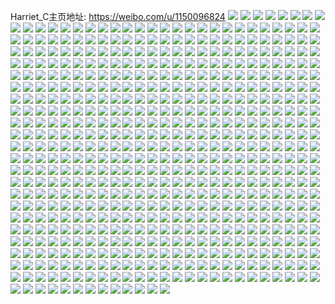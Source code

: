 Harriet_C主页地址: https://weibo.com/u/1150096824 
![](https://wx4.sinaimg.cn/mw2000/448d15b8ly1h7uhojdybaj20u01407dp.jpg) 
![](https://wx4.sinaimg.cn/mw2000/448d15b8ly1h7uhoizwlpj21400u0n7h.jpg) 
![](https://wx4.sinaimg.cn/mw2000/448d15b8ly1h7uhoithfyj21400u0aji.jpg) 
![](https://wx4.sinaimg.cn/mw2000/448d15b8ly1h7uhoj787vj20u0140dox.jpg) 
![](https://wx4.sinaimg.cn/mw2000/448d15b8ly1h7ez5zrbl8j20u014qng5.jpg) 
![](https://wx4.sinaimg.cn/mw2000/448d15b8ly1h7ez604uclj20u0140ne1.jpg) 
![](https://wx4.sinaimg.cn/mw2000/448d15b8ly1h7ez60vu8mj21400u0tnx.jpg) 
![](https://wx4.sinaimg.cn/mw2000/448d15b8ly1h7ez613oawj20u0140qdc.jpg) 
![](https://wx4.sinaimg.cn/mw2000/448d15b8ly1h7ez61fa32j21400u0wo8.jpg) 
![](https://wx4.sinaimg.cn/mw2000/448d15b8ly1h708jyr86rj21400u0wm3.jpg) 
![](https://wx4.sinaimg.cn/mw2000/448d15b8gy1h6tbiup0zuj20u013ktbi.jpg) 
![](https://wx4.sinaimg.cn/mw2000/448d15b8gy1h6tbivkp98j20u0140gz8.jpg) 
![](https://wx4.sinaimg.cn/mw2000/448d15b8gy1h6tbiv6r39j20u013ngq6.jpg) 
![](https://wx4.sinaimg.cn/mw2000/448d15b8gy1h6tbiren76j20u0140qej.jpg) 
![](https://wx4.sinaimg.cn/mw2000/448d15b8gy1h6tbiw0690j20wg0i1dgw.jpg) 
![](https://wx4.sinaimg.cn/mw2000/448d15b8gy1h6tbitswy3j21400u07d5.jpg) 
![](https://wx4.sinaimg.cn/mw2000/448d15b8ly1h2x6c68dimj20u01400vt.jpg) 
![](https://wx4.sinaimg.cn/mw2000/448d15b8ly1h2x6c5o4vdj21400u0n97.jpg) 
![](https://wx4.sinaimg.cn/mw2000/448d15b8ly1h2x6cb8dyoj20u00ue46d.jpg) 
![](https://wx4.sinaimg.cn/mw2000/448d15b8ly1h2x6c9hdoij21400u0gra.jpg) 
![](https://wx4.sinaimg.cn/mw2000/448d15b8ly1h2x6c6zeuqj21400u044o.jpg) 
![](https://wx4.sinaimg.cn/mw2000/448d15b8ly1h2x6ca0641j20u0140gxf.jpg) 
![](https://wx4.sinaimg.cn/mw2000/448d15b8ly1h2x6cbvw39j21400u04ap.jpg) 
![](https://wx4.sinaimg.cn/mw2000/448d15b8ly1h2x6c6kab1j20u0140gov.jpg) 
![](https://wx4.sinaimg.cn/mw2000/448d15b8ly1h2x6c7bpg5j20u01400ur.jpg) 
![](https://wx4.sinaimg.cn/mw2000/448d15b8ly1h2x6ccoahaj21400u0k28.jpg) 
![](https://wx4.sinaimg.cn/mw2000/448d15b8ly1h1ud640xafj21400u04ad.jpg) 
![](https://wx4.sinaimg.cn/mw2000/448d15b8ly1h1ud649hpxj21400u0gxs.jpg) 
![](https://wx4.sinaimg.cn/mw2000/448d15b8ly1h1ud64gdzzj21400u0tk9.jpg) 
![](https://wx4.sinaimg.cn/mw2000/448d15b8ly1h10cwm9icnj234022ob2a.jpg) 
![](https://wx4.sinaimg.cn/mw2000/448d15b8ly1h10cxtiuozj24802tc1l0.jpg) 
![](https://wx4.sinaimg.cn/mw2000/448d15b8ly1h10cwrsu8ij234022ou0x.jpg) 
![](https://wx4.sinaimg.cn/mw2000/448d15b8ly1h10cwy4o7gj226433yx6r.jpg) 
![](https://wx4.sinaimg.cn/mw2000/448d15b8ly1h10cwjqtjdj234022okjm.jpg) 
![](https://wx4.sinaimg.cn/mw2000/448d15b8ly1h10cxg5w68j22tc480hdx.jpg) 
![](https://wx4.sinaimg.cn/mw2000/448d15b8ly1h10cwozl5zj222o3407wi.jpg) 
![](https://wx4.sinaimg.cn/mw2000/448d15b8ly1h10cx0wr3tj24802tcb2a.jpg) 
![](https://wx4.sinaimg.cn/mw2000/448d15b8ly1h10cx6ncj2j22tc4807wk.jpg) 
![](https://wx4.sinaimg.cn/mw2000/448d15b8ly1h10cxobc9kj24802tcqv7.jpg) 
![](https://wx4.sinaimg.cn/mw2000/448d15b8ly1h10cy7cyp7j23402c0x6t.jpg) 
![](https://wx4.sinaimg.cn/mw2000/448d15b8ly1h10cyi4sdxj23402c0qv6.jpg) 
![](https://wx4.sinaimg.cn/mw2000/448d15b8ly1h096kgyuluj22c02c07wh.jpg) 
![](https://wx4.sinaimg.cn/mw2000/448d15b8ly1gzdej1588sj23o02g0u0z.jpg) 
![](https://wx4.sinaimg.cn/mw2000/448d15b8ly1gzdej3x3e0j23o02g0e83.jpg) 
![](https://wx4.sinaimg.cn/mw2000/448d15b8ly1gzdej6xoy9j23o02g0u0z.jpg) 
![](https://wx4.sinaimg.cn/mw2000/448d15b8ly1gzdef3c54uj23o02g07wj.jpg) 
![](https://wx4.sinaimg.cn/mw2000/448d15b8ly1gzde46zwvqj21up18hdwa.jpg) 
![](https://wx4.sinaimg.cn/mw2000/448d15b8ly1gzdejcrh7gj23o02g0000.jpg) 
![](https://wx4.sinaimg.cn/mw2000/448d15b8ly1gzdeixl12gj23o02g07wj.jpg) 
![](https://wx4.sinaimg.cn/mw2000/448d15b8ly1gzdeblwcctj23o02g0hdv.jpg) 
![](https://wx4.sinaimg.cn/mw2000/448d15b8ly1gzdee0d1vtj23o02g0qv7.jpg) 
![](https://wx4.sinaimg.cn/mw2000/448d15b8ly1gzdedgq6alj23o02g04qr.jpg) 
![](https://wx4.sinaimg.cn/mw2000/448d15b8ly1gzdeecna2lj23o02g01l0.jpg) 
![](https://wx4.sinaimg.cn/mw2000/448d15b8ly1gzdejjwq61j23o02g04qs.jpg) 
![](https://wx4.sinaimg.cn/mw2000/448d15b8ly1gzdeczjigfj23o02g04qr.jpg) 
![](https://wx4.sinaimg.cn/mw2000/448d15b8ly1gzdejp00yqj23o02g04qs.jpg) 
![](https://wx4.sinaimg.cn/mw2000/448d15b8ly1gzdecil7mej23o02g01kz.jpg) 
![](https://wx4.sinaimg.cn/mw2000/448d15b8ly1gzdejsztl7j23o02g0x6q.jpg) 
![](https://wx4.sinaimg.cn/mw2000/448d15b8ly1gxieryw84xj22c0340npf.jpg) 
![](https://wx4.sinaimg.cn/mw2000/448d15b8ly1gxier2457tj23402c01ky.jpg) 
![](https://wx4.sinaimg.cn/mw2000/448d15b8ly1gxier56fvvj23402c07wi.jpg) 
![](https://wx4.sinaimg.cn/mw2000/448d15b8ly1gx9p3zebc3j22c03407wj.jpg) 
![](https://wx4.sinaimg.cn/mw2000/448d15b8ly1gx9p3xomogj22c0340x6q.jpg) 
![](https://wx4.sinaimg.cn/mw2000/001fPGIMly1gvgfkvussrj62c02c01ky02.jpg) 
![](https://wx4.sinaimg.cn/mw2000/448d15b8ly1gvgfku1y2uj23402c07wj.jpg) 
![](https://wx4.sinaimg.cn/mw2000/001fPGIMly1gvgfkxz9ckj63402c01l002.jpg) 
![](https://wx4.sinaimg.cn/mw2000/001fPGIMly1gvgfnilffnj60mi0u07ew02.jpg) 
![](https://wx4.sinaimg.cn/mw2000/001fPGIMly1gvgfkzzszhj63402c04qr02.jpg) 
![](https://wx4.sinaimg.cn/mw2000/001fPGIMly1gvgfo8912gj633y1slx6p02.jpg) 
![](https://wx4.sinaimg.cn/mw2000/001fPGIMly1gvgflfgfq1j63402c0npe02.jpg) 
![](https://wx4.sinaimg.cn/mw2000/448d15b8ly1gvgfo6zc1zj23402c07wi.jpg) 
![](https://wx4.sinaimg.cn/mw2000/448d15b8ly1gvgfl239nej23402c04qr.jpg) 
![](https://wx4.sinaimg.cn/mw2000/448d15b8ly1gvgfo53i41j23402c04qq.jpg) 
![](https://wx4.sinaimg.cn/mw2000/001fPGIMgy1gv34vu7vnxj63402c0e8202.jpg) 
![](https://wx4.sinaimg.cn/mw2000/001fPGIMgy1gv352junryj60cw0fsq5g02.jpg) 
![](https://wx4.sinaimg.cn/mw2000/001fPGIMgy1gv352hywi5j63402c01ky02.jpg) 
![](https://wx4.sinaimg.cn/mw2000/001fPGIMgy1gv353jvvcdj63402c0npd02.jpg) 
![](https://wx4.sinaimg.cn/mw2000/001fPGIMgy1gv35cg2w3oj62c03407wi02.jpg) 
![](https://wx4.sinaimg.cn/mw2000/001fPGIMgy1gv356qjc6wj63402c01kz02.jpg) 
![](https://wx4.sinaimg.cn/mw2000/001fPGIMgy1gv3576hkwtj63402c07wi02.jpg) 
![](https://wx4.sinaimg.cn/mw2000/001fPGIMgy1gv358kw3o9j62c0340npf02.jpg) 
![](https://wx4.sinaimg.cn/mw2000/001fPGIMgy1gv35cxeq30j62c0340x6q02.jpg) 
![](https://wx4.sinaimg.cn/mw2000/001fPGIMgy1gv35bt86jsj63402c01ky02.jpg) 
![](https://wx4.sinaimg.cn/mw2000/001fPGIMgy1gv1xh5ngx6j62c0340x6q02.jpg) 
![](https://wx4.sinaimg.cn/mw2000/001fPGIMgy1gv1xhn8uikj62c0340b2b02.jpg) 
![](https://wx4.sinaimg.cn/mw2000/001fPGIMgy1gv1xkvlc02j62c0340x6p02.jpg) 
![](https://wx4.sinaimg.cn/mw2000/001fPGIMgy1gv1xl0xz7hj62c0340b2a02.jpg) 
![](https://wx4.sinaimg.cn/mw2000/001fPGIMgy1gv1xhxom2mj62c02c0u0x02.jpg) 
![](https://wx4.sinaimg.cn/mw2000/001fPGIMgy1gv1xiup7q5j62c0340qv902.jpg) 
![](https://wx4.sinaimg.cn/mw2000/001fPGIMgy1gv1xj4q13zj63402c0e8202.jpg) 
![](https://wx4.sinaimg.cn/mw2000/001fPGIMgy1gv1xjlxzllj63402c0b2c02.jpg) 
![](https://wx4.sinaimg.cn/mw2000/001fPGIMgy1gv1xk3hmhmj63402c0u0z02.jpg) 
![](https://wx4.sinaimg.cn/mw2000/001fPGIMgy1gv1xkklh6uj62c0340npe02.jpg) 
![](https://wx4.sinaimg.cn/mw2000/448d15b8ly1gt8n81fgg4j23402c0x6q.jpg) 
![](https://wx4.sinaimg.cn/mw2000/448d15b8ly1gt8n86zq6cj23402c0u0y.jpg) 
![](https://wx4.sinaimg.cn/mw2000/448d15b8ly1gt8n8c45j5j23402c01kz.jpg) 
![](https://wx4.sinaimg.cn/mw2000/448d15b8ly1gt8n7xttguj23402c0npe.jpg) 
![](https://wx4.sinaimg.cn/mw2000/448d15b8ly1gt8nbk9xt6j23k02o0npe.jpg) 
![](https://wx4.sinaimg.cn/mw2000/448d15b8ly1gt8n8zcstij23402c0u0y.jpg) 
![](https://wx4.sinaimg.cn/mw2000/448d15b8ly1gt8n94c1o0j22tc240e82.jpg) 
![](https://wx4.sinaimg.cn/mw2000/448d15b8ly1gt8n97wxv0j23402c01kz.jpg) 
![](https://wx4.sinaimg.cn/mw2000/448d15b8ly1gt8ndcwzftj22tc240x6p.jpg) 
![](https://wx4.sinaimg.cn/mw2000/448d15b8ly1gs6dr4fwa6j225s1fuh7s.jpg) 
![](https://wx4.sinaimg.cn/mw2000/448d15b8ly1gs6dqv4jzmj24802tcqv8.jpg) 
![](https://wx4.sinaimg.cn/mw2000/448d15b8ly1gs6dr0zvvmj234022o1ky.jpg) 
![](https://wx4.sinaimg.cn/mw2000/448d15b8ly1gs6dr7om1fj21o0280qv5.jpg) 
![](https://wx4.sinaimg.cn/mw2000/448d15b8ly1gs6dqwnevxj20xq1nz7k8.jpg) 
![](https://wx4.sinaimg.cn/mw2000/448d15b8ly1gs6dr2sai0j225s1fuh5y.jpg) 
![](https://wx4.sinaimg.cn/mw2000/448d15b8ly1gs6dr9t56ej20rs2bc4qp.jpg) 
![](https://wx4.sinaimg.cn/mw2000/001fPGIMly1gs6drd6nt4j634022onpd02.jpg) 
![](https://wx4.sinaimg.cn/mw2000/001fPGIMly1gs6drn9m6bj64802tcnph02.jpg) 
![](https://wx4.sinaimg.cn/mw2000/448d15b8ly1grp5ncu70mj22o01s0kjn.jpg) 
![](https://wx4.sinaimg.cn/mw2000/448d15b8ly1grp5qubi32j22o01s0hdv.jpg) 
![](https://wx4.sinaimg.cn/mw2000/448d15b8ly1grp5oqvofej22o01s01kz.jpg) 
![](https://wx4.sinaimg.cn/mw2000/448d15b8ly1grp5mtr2w6j22o01s0kjn.jpg) 
![](https://wx4.sinaimg.cn/mw2000/448d15b8ly1grp5qaiwy8j22o01s0qv6.jpg) 
![](https://wx4.sinaimg.cn/mw2000/448d15b8ly1grp5nswq55j22o01s0x6q.jpg) 
![](https://wx4.sinaimg.cn/mw2000/448d15b8ly1gr7s64httxj22o01s0u0y.jpg) 
![](https://wx4.sinaimg.cn/mw2000/448d15b8ly1gr7s68p5eyj22o01s04qq.jpg) 
![](https://wx4.sinaimg.cn/mw2000/448d15b8ly1gr7s66sragj22o01s0hdu.jpg) 
![](https://wx4.sinaimg.cn/mw2000/448d15b8ly1gr7s6azhcej22o01s0x6q.jpg) 
![](https://wx4.sinaimg.cn/mw2000/448d15b8ly1gr7s60v3bqj22o01s0kjm.jpg) 
![](https://wx4.sinaimg.cn/mw2000/448d15b8ly1gr7s6df8b6j22o01s0x6q.jpg) 
![](https://wx4.sinaimg.cn/mw2000/448d15b8ly1gr7s6hdkevj22o01s01ky.jpg) 
![](https://wx4.sinaimg.cn/mw2000/001fPGIMly1gr7s6fzlegj62o01s0u0y02.jpg) 
![](https://wx4.sinaimg.cn/mw2000/448d15b8ly1gr7s6j0p9nj22o01s0hdu.jpg) 
![](https://wx4.sinaimg.cn/mw2000/448d15b8ly1gqyg1orzhfj23402c0qv6.jpg) 
![](https://wx4.sinaimg.cn/mw2000/448d15b8ly1gqyg2a0qyqj23402c0b2a.jpg) 
![](https://wx4.sinaimg.cn/mw2000/448d15b8ly1gqyg2mwxpfj23402c01ky.jpg) 
![](https://wx4.sinaimg.cn/mw2000/448d15b8gy1gq5jobszkxj23402c0e81.jpg) 
![](https://wx4.sinaimg.cn/mw2000/448d15b8gy1gq5joeprehj23402c04qp.jpg) 
![](https://wx4.sinaimg.cn/mw2000/448d15b8gy1gq5johtxobj22c03407wh.jpg) 
![](https://wx4.sinaimg.cn/mw2000/448d15b8gy1gq5jo9mh7dj23402c0npd.jpg) 
![](https://wx4.sinaimg.cn/mw2000/448d15b8gy1gq5jotp6a9j23402c0npd.jpg) 
![](https://wx4.sinaimg.cn/mw2000/448d15b8gy1gq5joou4nij23402c0npd.jpg) 
![](https://wx4.sinaimg.cn/mw2000/448d15b8gy1gq5jor15aej22c0340gvq.jpg) 
![](https://wx4.sinaimg.cn/mw2000/448d15b8gy1gq5joq2a2gj20wi0ifgru.jpg) 
![](https://wx4.sinaimg.cn/mw2000/448d15b8gy1gq5jrv37qsj23402c0kjl.jpg) 
![](https://wx4.sinaimg.cn/mw2000/448d15b8ly1gpmie7t5i9j23402c0u0x.jpg) 
![](https://wx4.sinaimg.cn/mw2000/448d15b8ly1gpmidzv2gzj23402c0npd.jpg) 
![](https://wx4.sinaimg.cn/mw2000/448d15b8ly1gpmie3n0f9j22c03407wi.jpg) 
![](https://wx4.sinaimg.cn/mw2000/448d15b8ly1gpmie5f9xtj22c034048j.jpg) 
![](https://wx4.sinaimg.cn/mw2000/448d15b8ly1gpmiebxldqj23402c0hdu.jpg) 
![](https://wx4.sinaimg.cn/mw2000/448d15b8ly1gpmieli6goj23402c0qv5.jpg) 
![](https://wx4.sinaimg.cn/mw2000/448d15b8ly1gpeda37tmkj22c0340e23.jpg) 
![](https://wx4.sinaimg.cn/mw2000/448d15b8ly1gpeda0g5f7j22c02c0h2e.jpg) 
![](https://wx4.sinaimg.cn/mw2000/448d15b8ly1gpeda4tudej23402c0nl1.jpg) 
![](https://wx4.sinaimg.cn/mw2000/448d15b8ly1gpedaauxdej22c0340x6s.jpg) 
![](https://wx4.sinaimg.cn/mw2000/448d15b8ly1gp9tgntx83j23402c01l0.jpg) 
![](https://wx4.sinaimg.cn/mw2000/448d15b8ly1gp9tgfy1fdj22c03404qq.jpg) 
![](https://wx4.sinaimg.cn/mw2000/448d15b8ly1gp9tgltgloj23402c0e84.jpg) 
![](https://wx4.sinaimg.cn/mw2000/448d15b8ly1gp9tgjiimej23402c0u11.jpg) 
![](https://wx4.sinaimg.cn/mw2000/448d15b8ly1gp9tgcizkbj23402c0e82.jpg) 
![](https://wx4.sinaimg.cn/mw2000/448d15b8ly1gp9tjil9iej23402c0x6r.jpg) 
![](https://wx4.sinaimg.cn/mw2000/448d15b8ly1gp9tje7sg9j23402c0hdw.jpg) 
![](https://wx4.sinaimg.cn/mw2000/448d15b8ly1gp9tjmgd60j23402c0npe.jpg) 
![](https://wx4.sinaimg.cn/mw2000/448d15b8ly1gp9tjqgsjjj22c03404qr.jpg) 
![](https://wx4.sinaimg.cn/mw2000/448d15b8ly1gp9tks9kwaj23402c01ky.jpg) 
![](https://wx4.sinaimg.cn/mw2000/448d15b8gy1gns32g6oe2j22c02qgnpe.jpg) 
![](https://wx4.sinaimg.cn/mw2000/448d15b8gy1gns2p60hr1j22c0340qv6.jpg) 
![](https://wx4.sinaimg.cn/mw2000/448d15b8gy1gns32i6embj22c0340k8j.jpg) 
![](https://wx4.sinaimg.cn/mw2000/448d15b8gy1gns32aptt3j22c0340u0y.jpg) 
![](https://wx4.sinaimg.cn/mw2000/448d15b8gy1gns327vhm9j23402c0npf.jpg) 
![](https://wx4.sinaimg.cn/mw2000/448d15b8gy1gns32cs81ej22c03404qu.jpg) 
![](https://wx4.sinaimg.cn/mw2000/448d15b8gy1gns32e3mycj22c03407m5.jpg) 
![](https://wx4.sinaimg.cn/mw2000/448d15b8gy1gns3298y7xj23402c0npf.jpg) 
![](https://wx4.sinaimg.cn/mw2000/448d15b8gy1gns326ai9vj22c0340kjm.jpg) 
![](https://wx4.sinaimg.cn/mw2000/448d15b8gy1gnin51rt1ij222o340e83.jpg) 
![](https://wx4.sinaimg.cn/mw2000/448d15b8gy1gnin50fszsj22c0340e84.jpg) 
![](https://wx4.sinaimg.cn/mw2000/448d15b8gy1gnin4z6h0lj23402c0b2c.jpg) 
![](https://wx4.sinaimg.cn/mw2000/448d15b8gy1gnin52nyqrj23402c01kz.jpg) 
![](https://wx4.sinaimg.cn/mw2000/448d15b8gy1gnin4vr3lwj23402c0npf.jpg) 
![](https://wx4.sinaimg.cn/mw2000/448d15b8gy1gnin53xoxnj23402c0b2b.jpg) 
![](https://wx4.sinaimg.cn/mw2000/448d15b8ly1gn1db2ol6xj20hs0npgny.jpg) 
![](https://wx4.sinaimg.cn/mw2000/448d15b8ly1gn1d9ns0l7j20hs0npmzk.jpg) 
![](https://wx4.sinaimg.cn/mw2000/448d15b8ly1gm7hwi27umj22c01fuk5q.jpg) 
![](https://wx4.sinaimg.cn/mw2000/448d15b8ly1gm7hwhcqeqj20v90mhtnw.jpg) 
![](https://wx4.sinaimg.cn/mw2000/448d15b8ly1gm0a2hmyfyj22c0340b29.jpg) 
![](https://wx4.sinaimg.cn/mw2000/448d15b8ly1gm0a264utsj23402c0e81.jpg) 
![](https://wx4.sinaimg.cn/mw2000/448d15b8ly1gm0a2rei7kj22c0340hdt.jpg) 
![](https://wx4.sinaimg.cn/mw2000/448d15b8ly1gm0a2w2mnuj23401eswu2.jpg) 
![](https://wx4.sinaimg.cn/mw2000/448d15b8ly1glu7mi2gebj23402c07tw.jpg) 
![](https://wx4.sinaimg.cn/mw2000/448d15b8ly1gkoqdfx3qlj20u00pydt0.jpg) 
![](https://wx4.sinaimg.cn/mw2000/448d15b8ly1gkftlg3qa3j23402c01l2.jpg) 
![](https://wx4.sinaimg.cn/mw2000/448d15b8ly1gkftlstc8kj23402c0x6p.jpg) 
![](https://wx4.sinaimg.cn/mw2000/448d15b8ly1gkftlqmg5gj23402c0qv9.jpg) 
![](https://wx4.sinaimg.cn/mw2000/448d15b8ly1gkftlz9ylhj23402c07wk.jpg) 
![](https://wx4.sinaimg.cn/mw2000/448d15b8ly1gkftlhthhoj23402c0hdt.jpg) 
![](https://wx4.sinaimg.cn/mw2000/448d15b8ly1gkftm0gi8lj23402c0np2.jpg) 
![](https://wx4.sinaimg.cn/mw2000/448d15b8ly1gjyebwyq0rj20v90hzwuf.jpg) 
![](https://wx4.sinaimg.cn/mw2000/448d15b8ly1gj2qjwk2g9j22c0340e81.jpg) 
![](https://wx4.sinaimg.cn/mw2000/448d15b8ly1gj2qjyyazsj22c0340hdt.jpg) 
![](https://wx4.sinaimg.cn/mw2000/448d15b8ly1gj2qjubg3xj22c0340b29.jpg) 
![](https://wx4.sinaimg.cn/mw2000/448d15b8ly1gipdbw8wbdj23402c0tqb.jpg) 
![](https://wx4.sinaimg.cn/mw2000/448d15b8ly1gipdbjao70j23402c0b29.jpg) 
![](https://wx4.sinaimg.cn/mw2000/448d15b8ly1gipdbqr1qdj23402c07wh.jpg) 
![](https://wx4.sinaimg.cn/mw2000/448d15b8ly1gipdbsu1rjj20ra1chjwr.jpg) 
![](https://wx4.sinaimg.cn/mw2000/448d15b8ly1gidii0jumdj22c03401ky.jpg) 
![](https://wx4.sinaimg.cn/mw2000/448d15b8ly1ghp0na1oqej23402c0u11.jpg) 
![](https://wx4.sinaimg.cn/mw2000/448d15b8gy1ghiemlo6jqj20u01401f8.jpg) 
![](https://wx4.sinaimg.cn/mw2000/448d15b8gy1ghienlb70cj20rs2spqtz.jpg) 
![](https://wx4.sinaimg.cn/mw2000/448d15b8gy1ghiemngwpij21400u0qti.jpg) 
![](https://wx4.sinaimg.cn/mw2000/448d15b8gy1ghiemrburuj20u0140kg1.jpg) 
![](https://wx4.sinaimg.cn/mw2000/448d15b8gy1ghieo1sxcbj23342bc7wj.jpg) 
![](https://wx4.sinaimg.cn/mw2000/448d15b8gy1ghienj9o9tj21400u0ay0.jpg) 
![](https://wx4.sinaimg.cn/mw2000/448d15b8gy1ghiemu4wllj20u0140nkl.jpg) 
![](https://wx4.sinaimg.cn/mw2000/448d15b8gy1ghienq0tg9j20rs446hdt.jpg) 
![](https://wx4.sinaimg.cn/mw2000/448d15b8gy1ghiemjcfx3j20u0140kfu.jpg) 
![](https://wx4.sinaimg.cn/mw2000/448d15b8gy1ghiemvpckmj21400u0nns.jpg) 
![](https://wx4.sinaimg.cn/mw2000/448d15b8gy1ghhkqnt29wj23282ao1kz.jpg) 
![](https://wx4.sinaimg.cn/mw2000/448d15b8gy1ghhkr5gl6rj22v425ckjm.jpg) 
![](https://wx4.sinaimg.cn/mw2000/448d15b8gy1ghhkrm1oo9j22ma1yo1ky.jpg) 
![](https://wx4.sinaimg.cn/mw2000/448d15b8gy1ghhks2w61fj21z41hchdu.jpg) 
![](https://wx4.sinaimg.cn/mw2000/448d15b8gy1ghfmextlwyj21400u0ha5.jpg) 
![](https://wx4.sinaimg.cn/mw2000/448d15b8gy1ghfmf8fqakj23342bcnpe.jpg) 
![](https://wx4.sinaimg.cn/mw2000/448d15b8gy1ghfmf624s5j23282aox6s.jpg) 
![](https://wx4.sinaimg.cn/mw2000/448d15b8gy1ghfmfdauovj21400u0h9n.jpg) 
![](https://wx4.sinaimg.cn/mw2000/448d15b8gy1ghfmf9s5x8j21yg1wt1kx.jpg) 
![](https://wx4.sinaimg.cn/mw2000/448d15b8gy1ghfmewumy4j21400u0qs9.jpg) 
![](https://wx4.sinaimg.cn/mw2000/448d15b8gy1ghfmez3o0dj21400u07to.jpg) 
![](https://wx4.sinaimg.cn/mw2000/448d15b8gy1ghfmfbl610j23402c0b29.jpg) 
![](https://wx4.sinaimg.cn/mw2000/448d15b8gy1ghfmf2abslj23282ao4qs.jpg) 
![](https://wx4.sinaimg.cn/mw2000/448d15b8gy1ghcoq1vyvpj23402c0npe.jpg) 
![](https://wx4.sinaimg.cn/mw2000/448d15b8gy1ghcopzj41pj23402c0hcg.jpg) 
![](https://wx4.sinaimg.cn/mw2000/448d15b8gy1ghcoq3wa99j23402c0u0y.jpg) 
![](https://wx4.sinaimg.cn/mw2000/448d15b8gy1ghcoq63ft6j23402c0e81.jpg) 
![](https://wx4.sinaimg.cn/mw2000/448d15b8gy1gh9fbxlwgej23402c0b2a.jpg) 
![](https://wx4.sinaimg.cn/mw2000/448d15b8gy1gh9ffaseh3j22c02c01ky.jpg) 
![](https://wx4.sinaimg.cn/mw2000/448d15b8gy1gh9femydszj23402c01kz.jpg) 
![](https://wx4.sinaimg.cn/mw2000/448d15b8gy1gh9fd5jkpdj22c03401kz.jpg) 
![](https://wx4.sinaimg.cn/mw2000/448d15b8gy1gh9fdvh1yyj22c0340b2c.jpg) 
![](https://wx4.sinaimg.cn/mw2000/448d15b8gy1gh9fcohvlpj22c0340x6s.jpg) 
![](https://wx4.sinaimg.cn/mw2000/448d15b8gy1gh9fdza6z7j20v91voar1.jpg) 
![](https://wx4.sinaimg.cn/mw2000/448d15b8gy1gh9fe53dthj23402c01ib.jpg) 
![](https://wx4.sinaimg.cn/mw2000/448d15b8gy1gh9fewfk9sj22c0340kjl.jpg) 
![](https://wx4.sinaimg.cn/mw2000/448d15b8gy1gh7lwx02tuj23402c0ty8.jpg) 
![](https://wx4.sinaimg.cn/mw2000/448d15b8gy1gh7lx16bkwj23402c04f7.jpg) 
![](https://wx4.sinaimg.cn/mw2000/448d15b8ly1gh2c08zc4jj23402c01hc.jpg) 
![](https://wx4.sinaimg.cn/mw2000/448d15b8ly1ggwnv35ynhj24mo2lsx6w.jpg) 
![](https://wx4.sinaimg.cn/mw2000/448d15b8ly1ggwnuv7kdrj21ha0u0b2a.jpg) 
![](https://wx4.sinaimg.cn/mw2000/448d15b8ly1ggwnuxezflj21ha0u0hdu.jpg) 
![](https://wx4.sinaimg.cn/mw2000/448d15b8ly1ggwnusohj5j24mo2ls1l1.jpg) 
![](https://wx4.sinaimg.cn/mw2000/448d15b8ly1ggw330uky0j22tc1ao1kx.jpg) 
![](https://wx4.sinaimg.cn/mw2000/448d15b8ly1gghnsinrd0j20u01hcjub.jpg) 
![](https://wx4.sinaimg.cn/mw2000/448d15b8ly3gfgmd1gqqsj216o1kwkjl.jpg) 
![](https://wx4.sinaimg.cn/mw2000/448d15b8ly3gfgmcwr5k9j216o1kwe81.jpg) 
![](https://wx4.sinaimg.cn/mw2000/448d15b8ly3gfgmd1ooymj216o1kwhdt.jpg) 
![](https://wx4.sinaimg.cn/mw2000/448d15b8ly3gfgmd3flvpj216o1kwqv5.jpg) 
![](https://wx4.sinaimg.cn/mw2000/448d15b8ly1get50n5m32j20v90gzh12.jpg) 
![](https://wx4.sinaimg.cn/mw2000/448d15b8ly1get50mky98j20u0140kjl.jpg) 
![](https://wx4.sinaimg.cn/mw2000/448d15b8ly1gdj7ww52vnj23402c0tzt.jpg) 
![](https://wx4.sinaimg.cn/mw2000/448d15b8ly1gdj7wy8w0dj23402c0twv.jpg) 
![](https://wx4.sinaimg.cn/mw2000/448d15b8ly1gdj7wzupgkj23402c0njx.jpg) 
![](https://wx4.sinaimg.cn/mw2000/448d15b8ly1gdj7x2w4m0j22yo1o0kjl.jpg) 
![](https://wx4.sinaimg.cn/mw2000/448d15b8ly1gclb7dmen2j23402c0b29.jpg) 
![](https://wx4.sinaimg.cn/mw2000/448d15b8ly1gcellzj2z2j20u00u0tiq.jpg) 
![](https://wx4.sinaimg.cn/mw2000/448d15b8ly1gc52xg0swyj23402c07hl.jpg) 
![](https://wx4.sinaimg.cn/mw2000/448d15b8ly1gbo2lj2346j20u01hcaly.jpg) 
![](https://wx4.sinaimg.cn/mw2000/448d15b8gy1gbb5yl5t46j23402c0e82.jpg) 
![](https://wx4.sinaimg.cn/mw2000/448d15b8gy1gbb5ywb74dj20mi0u0wwh.jpg) 
![](https://wx4.sinaimg.cn/mw2000/448d15b8gy1gb2c6rkgz5j22c02c07wh.jpg) 
![](https://wx4.sinaimg.cn/mw2000/448d15b8gy1gb2c6milhjj22c02c0e81.jpg) 
![](https://wx4.sinaimg.cn/mw2000/448d15b8gy1gb2c6pgkq9j22c02c0u0x.jpg) 
![](https://wx4.sinaimg.cn/mw2000/448d15b8gy1gb2c6udxdaj23402c04qr.jpg) 
![](https://wx4.sinaimg.cn/mw2000/448d15b8gy1gb2c6xjf0ij22c02c04ay.jpg) 
![](https://wx4.sinaimg.cn/mw2000/448d15b8gy1gb2c6yx2iij23402c0hdr.jpg) 
![](https://wx4.sinaimg.cn/mw2000/448d15b8gy1gb2c719pytj23402c0x6p.jpg) 
![](https://wx4.sinaimg.cn/mw2000/448d15b8gy1gb2c6w3csjj22c02c01e7.jpg) 
![](https://wx4.sinaimg.cn/mw2000/448d15b8gy1gb2c74gxj2j23402c01kx.jpg) 
![](https://wx4.sinaimg.cn/mw2000/448d15b8gy1gb2c9ag3khj22c03404qq.jpg) 
![](https://wx4.sinaimg.cn/mw2000/448d15b8ly1gamscx20l9j23402c0x6q.jpg) 
![](https://wx4.sinaimg.cn/mw2000/448d15b8ly1gamscqkv8fj23402c0x6p.jpg) 
![](https://wx4.sinaimg.cn/mw2000/448d15b8ly1gamsct02e5j23402c0npe.jpg) 
![](https://wx4.sinaimg.cn/mw2000/448d15b8ly1gamscvtbizj22c0340u0x.jpg) 
![](https://wx4.sinaimg.cn/mw2000/448d15b8ly1ga84t860t7j22c02c01kz.jpg) 
![](https://wx4.sinaimg.cn/mw2000/448d15b8ly1ga84t9q87tj23402c07wh.jpg) 
![](https://wx4.sinaimg.cn/mw2000/448d15b8ly1ga59s95p0tj23gg56oqvl.jpg) 
![](https://wx4.sinaimg.cn/mw2000/448d15b8ly1ga59szs94ej23gg56o1lg.jpg) 
![](https://wx4.sinaimg.cn/mw2000/448d15b8ly1ga59sj9smnj23gg56okk3.jpg) 
![](https://wx4.sinaimg.cn/mw2000/448d15b8ly1ga59uc6oetj23gg56ox76.jpg) 
![](https://wx4.sinaimg.cn/mw2000/448d15b8ly1ga59ulki4wj23gg56onpv.jpg) 
![](https://wx4.sinaimg.cn/mw2000/448d15b8ly1ga59t9abzcj23gg56ohea.jpg) 
![](https://wx4.sinaimg.cn/mw2000/448d15b8ly1ga59tjrfq9j23gg56ob2t.jpg) 
![](https://wx4.sinaimg.cn/mw2000/448d15b8ly1ga59srbdrvj23gg56ob2r.jpg) 
![](https://wx4.sinaimg.cn/mw2000/448d15b8ly1ga59uxt0l8j23gg56onpu.jpg) 
![](https://wx4.sinaimg.cn/mw2000/448d15b8ly1g9xmp9yqcwj23402c0e81.jpg) 
![](https://wx4.sinaimg.cn/mw2000/448d15b8ly1g9xmpfklp5j22c0340hdu.jpg) 
![](https://wx4.sinaimg.cn/mw2000/448d15b8ly1g9udti9ghaj22c0340e81.jpg) 
![](https://wx4.sinaimg.cn/mw2000/448d15b8ly1g9udtf4rc4j22c02c04qf.jpg) 
![](https://wx4.sinaimg.cn/mw2000/448d15b8ly1g9udtjm25vj22c02c04cq.jpg) 
![](https://wx4.sinaimg.cn/mw2000/448d15b8ly1g9udtgxxwdj22c02c0nov.jpg) 
![](https://wx4.sinaimg.cn/mw2000/448d15b8ly1g9udtpsf09j22c0340kjo.jpg) 
![](https://wx4.sinaimg.cn/mw2000/448d15b8ly1g9udtljlcfj22c02c0kjl.jpg) 
![](https://wx4.sinaimg.cn/mw2000/448d15b8ly1g9pr3o5plaj22c0340b29.jpg) 
![](https://wx4.sinaimg.cn/mw2000/448d15b8ly1g9pr3e58zvj22c03404qq.jpg) 
![](https://wx4.sinaimg.cn/mw2000/448d15b8ly1g9pr39oj49j22c0340qv6.jpg) 
![](https://wx4.sinaimg.cn/mw2000/448d15b8ly1g9pr3cujv5j214b14bdpg.jpg) 
![](https://wx4.sinaimg.cn/mw2000/448d15b8ly1g9pr3j2xqyj22c0340npd.jpg) 
![](https://wx4.sinaimg.cn/mw2000/448d15b8ly1g9pr3lfmpbj22c0340x6q.jpg) 
![](https://wx4.sinaimg.cn/mw2000/448d15b8ly1g9pr3r829cj20rs26q7wi.jpg) 
![](https://wx4.sinaimg.cn/mw2000/448d15b8ly1g9pr3c6q99j22c0340npg.jpg) 
![](https://wx4.sinaimg.cn/mw2000/448d15b8ly1g9pr3ggbwfj22c02c0u10.jpg) 
![](https://wx4.sinaimg.cn/mw2000/448d15b8ly1g9dswq9qmnj22c02c0kfm.jpg) 
![](https://wx4.sinaimg.cn/mw2000/448d15b8ly3g91euataxxj20u00u07ha.jpg) 
![](https://wx4.sinaimg.cn/mw2000/448d15b8ly1g8l8p6bkdrj22c02c01l0.jpg) 
![](https://wx4.sinaimg.cn/mw2000/448d15b8ly1g8l8p9kefnj227u1o04qq.jpg) 
![](https://wx4.sinaimg.cn/mw2000/448d15b8ly1g8l8pcss0bj22c02c0u10.jpg) 
![](https://wx4.sinaimg.cn/mw2000/448d15b8ly1g8l8p3bjnij22c03404qq.jpg) 
![](https://wx4.sinaimg.cn/mw2000/448d15b8ly1g8l8pent4kj22c03407wj.jpg) 
![](https://wx4.sinaimg.cn/mw2000/448d15b8ly1g8l8pg3p3nj22c02c0ncu.jpg) 
![](https://wx4.sinaimg.cn/mw2000/448d15b8ly1g8htdeh4ohj21400u0k11.jpg) 
![](https://wx4.sinaimg.cn/mw2000/448d15b8ly1g8htdcr3uwj20u00u0juv.jpg) 
![](https://wx4.sinaimg.cn/mw2000/448d15b8ly1g8htdex7usj20qa0ahmya.jpg) 
![](https://wx4.sinaimg.cn/mw2000/448d15b8ly1g8htdfbypcj20rt0rt413.jpg) 
![](https://wx4.sinaimg.cn/mw2000/448d15b8gy1g7s7tcpvs8j22c02c0npe.jpg) 
![](https://wx4.sinaimg.cn/mw2000/448d15b8gy1g7s7te9kacj22c02c04qp.jpg) 
![](https://wx4.sinaimg.cn/mw2000/448d15b8gy1g7s7tftahij22c02c0nnv.jpg) 
![](https://wx4.sinaimg.cn/mw2000/448d15b8gy1g7ndbypqx2j23402c0hdt.jpg) 
![](https://wx4.sinaimg.cn/mw2000/448d15b8gy1g7ndbdo8faj22c02c0kjl.jpg) 
![](https://wx4.sinaimg.cn/mw2000/448d15b8gy1g7ndbehlz7j23402c0u0x.jpg) 
![](https://wx4.sinaimg.cn/mw2000/448d15b8ly3g7fiovvc96j20u00u0e49.jpg) 
![](https://wx4.sinaimg.cn/mw2000/448d15b8ly3g7fioxnf8lj20u00u0wp1.jpg) 
![](https://wx4.sinaimg.cn/mw2000/448d15b8ly3g7fiovy3k7j20i20i2q7i.jpg) 
![](https://wx4.sinaimg.cn/mw2000/448d15b8ly3g7fiow6d1aj20h40h4n3p.jpg) 
![](https://wx4.sinaimg.cn/mw2000/448d15b8ly1g6zn8m06kwj23402c04qp.jpg) 
![](https://wx4.sinaimg.cn/mw2000/448d15b8ly1g6zn97quraj22c0340qv5.jpg) 
![](https://wx4.sinaimg.cn/mw2000/448d15b8ly1g6zn99tzsaj22c0340b29.jpg) 
![](https://wx4.sinaimg.cn/mw2000/448d15b8ly1g6y70ilko7j23402c0u0x.jpg) 
![](https://wx4.sinaimg.cn/mw2000/448d15b8ly1g6ryxjnzt3j218w0u0h0r.jpg) 
![](https://wx4.sinaimg.cn/mw2000/448d15b8ly1g6ryxf6u5rj22c02c0kjv.jpg) 
![](https://wx4.sinaimg.cn/mw2000/448d15b8ly1g6ryy5auszj218w0u0b29.jpg) 
![](https://wx4.sinaimg.cn/mw2000/448d15b8ly1g6ryxkoy0aj20u00u0k7g.jpg) 
![](https://wx4.sinaimg.cn/mw2000/448d15b8ly1g6ryx8k8baj218w0u07r2.jpg) 
![](https://wx4.sinaimg.cn/mw2000/448d15b8ly1g6ryxon9w1j22c0340u10.jpg) 
![](https://wx4.sinaimg.cn/mw2000/448d15b8ly1g6ryxh2m6yj22c02c07rn.jpg) 
![](https://wx4.sinaimg.cn/mw2000/448d15b8ly1g6ryxqe7a3j22c02c0npd.jpg) 
![](https://wx4.sinaimg.cn/mw2000/448d15b8ly1g6ryx9afxhj21hc0u01dp.jpg) 
![](https://wx4.sinaimg.cn/mw2000/448d15b8ly1g5jjjpvg14j20v919x43v.jpg) 
![](https://wx4.sinaimg.cn/mw2000/448d15b8ly1g5h51t9fr1j218w0u0tkt.jpg) 
![](https://wx4.sinaimg.cn/mw2000/448d15b8ly1g5fghm5xnkj22c02c0x6p.jpg) 
![](https://wx4.sinaimg.cn/mw2000/448d15b8ly1g5fgh04omuj22c0340hdu.jpg) 
![](https://wx4.sinaimg.cn/mw2000/448d15b8ly1g5fgi75tjsj22c02c0hdt.jpg) 
![](https://wx4.sinaimg.cn/mw2000/448d15b8ly1g5fgi0ketnj22c02c0wv2.jpg) 
![](https://wx4.sinaimg.cn/mw2000/448d15b8ly1g5fgi9uoz0j22c02c0h13.jpg) 
![](https://wx4.sinaimg.cn/mw2000/448d15b8ly1g5fghwmom0j22c02c0k7y.jpg) 
![](https://wx4.sinaimg.cn/mw2000/448d15b8ly1g5fghrs716j22c02c0npd.jpg) 
![](https://wx4.sinaimg.cn/mw2000/448d15b8ly1g5fgidc00xj22c0340x2h.jpg) 
![](https://wx4.sinaimg.cn/mw2000/448d15b8ly1g5fggjbc4gj22c02c0npd.jpg) 
![](https://wx4.sinaimg.cn/mw2000/448d15b8ly1g56o777m82j21hf1hfqpf.jpg) 
![](https://wx4.sinaimg.cn/mw2000/448d15b8ly1g56o7rxa6aj21hf1z4b13.jpg) 
![](https://wx4.sinaimg.cn/mw2000/448d15b8ly1g4n0kdprnqj22c02c0x6q.jpg) 
![](https://wx4.sinaimg.cn/mw2000/448d15b8ly1g4i55xubksj21kw16oe81.jpg) 
![](https://wx4.sinaimg.cn/mw2000/448d15b8ly1g4i55mzmb8j22c03404qp.jpg) 
![](https://wx4.sinaimg.cn/mw2000/448d15b8ly1g4i55lu43uj21kw16ohdt.jpg) 
![](https://wx4.sinaimg.cn/mw2000/448d15b8ly1g4i55uv868j22bc3h04qq.jpg) 
![](https://wx4.sinaimg.cn/mw2000/448d15b8ly1g4i55rljxej21hc140b29.jpg) 
![](https://wx4.sinaimg.cn/mw2000/448d15b8ly1g4i55te7hqj22bc3h0qv6.jpg) 
![](https://wx4.sinaimg.cn/mw2000/448d15b8ly1g4i55s17rfj213z1hdh2j.jpg) 
![](https://wx4.sinaimg.cn/mw2000/448d15b8ly1g4i56ucg6wj22bs340hdx.jpg) 
![](https://wx4.sinaimg.cn/mw2000/448d15b8ly1g4i55wj6v6j21kw16ohdt.jpg) 
![](https://wx4.sinaimg.cn/mw2000/448d15b8ly1g3yv6oot05j20sg0sg3zs.jpg) 
![](https://wx4.sinaimg.cn/mw2000/448d15b8ly1g3yv6ny87ij23402c01kx.jpg) 
![](https://wx4.sinaimg.cn/mw2000/448d15b8ly1g3rc09nwzcj20k00zkjwr.jpg) 
![](https://wx4.sinaimg.cn/mw2000/448d15b8ly1g3rc4u6r3sj22c03404qq.jpg) 
![](https://wx4.sinaimg.cn/mw2000/448d15b8ly1g3mlsrmbnmj22c02c0hdt.jpg) 
![](https://wx4.sinaimg.cn/mw2000/448d15b8ly1g3f3unqyorj22c0340kjm.jpg) 
![](https://wx4.sinaimg.cn/mw2000/448d15b8ly1g3f3uh05xlj20rs334npd.jpg) 
![](https://wx4.sinaimg.cn/mw2000/448d15b8ly1g3f3ujupd7j23402c0tyr.jpg) 
![](https://wx4.sinaimg.cn/mw2000/448d15b8ly1g3f3ur1qp9j22c03404qq.jpg) 
![](https://wx4.sinaimg.cn/mw2000/448d15b8ly1g3f3uu2jtfj22c0340b2a.jpg) 
![](https://wx4.sinaimg.cn/mw2000/448d15b8ly1g3f3uxs8uhj22c03404qq.jpg) 
![](https://wx4.sinaimg.cn/mw2000/448d15b8ly1g3f3uzg9gsj23402c0qv0.jpg) 
![](https://wx4.sinaimg.cn/mw2000/448d15b8ly1g3f3v2cpmvj21zf1zfhdt.jpg) 
![](https://wx4.sinaimg.cn/mw2000/448d15b8ly1g3f3vcw596j22802yox6y.jpg) 
![](https://wx4.sinaimg.cn/mw2000/448d15b8ly1g32c19f4kfj22c03401kx.jpg) 
![](https://wx4.sinaimg.cn/mw2000/448d15b8ly1g32c15djamj20c80dejry.jpg) 
![](https://wx4.sinaimg.cn/mw2000/448d15b8ly1g2xnkiwqs4j22c0340u0y.jpg) 
![](https://wx4.sinaimg.cn/mw2000/448d15b8ly1g2xnkm947tj23402c01kx.jpg) 
![](https://wx4.sinaimg.cn/mw2000/448d15b8ly1g2xnkl81xgj22c0340qv6.jpg) 
![](https://wx4.sinaimg.cn/mw2000/448d15b8ly1g2xnkny03gj21z41hf7wh.jpg) 
![](https://wx4.sinaimg.cn/mw2000/448d15b8gy1g2pr4cdmwsj20u00u0q8t.jpg) 
![](https://wx4.sinaimg.cn/mw2000/448d15b8gy1g2pr4byog8j20u00u048q.jpg) 
![](https://wx4.sinaimg.cn/mw2000/448d15b8gy1g2pr4abntjj20u0140tka.jpg) 
![](https://wx4.sinaimg.cn/mw2000/448d15b8gy1g2pr4bavjbj20u0140gz8.jpg) 
![](https://wx4.sinaimg.cn/mw2000/448d15b8gy1g2pr4e4cznj20u014048k.jpg) 
![](https://wx4.sinaimg.cn/mw2000/448d15b8gy1g2pr4d4f84j20u1142qeg.jpg) 
![](https://wx4.sinaimg.cn/mw2000/448d15b8gy1g2pr4ephkjj20u0140apj.jpg) 
![](https://wx4.sinaimg.cn/mw2000/448d15b8gy1g2pr4dltnxj20u0140qbh.jpg) 
![](https://wx4.sinaimg.cn/mw2000/448d15b8gy1g2pr4f5340j21400u010h.jpg) 
![](https://wx4.sinaimg.cn/mw2000/448d15b8gy1g2ofd6tr3nj22c0340e83.jpg) 
![](https://wx4.sinaimg.cn/mw2000/448d15b8gy1g2ofcyzkcoj22c03407wi.jpg) 
![](https://wx4.sinaimg.cn/mw2000/448d15b8gy1g2ofdabetuj22c02c0nca.jpg) 
![](https://wx4.sinaimg.cn/mw2000/448d15b8gy1g2ofcoh0nmj23402c04of.jpg) 
![](https://wx4.sinaimg.cn/mw2000/448d15b8gy1g2ofdbe7ffj20u0140n2m.jpg) 
![](https://wx4.sinaimg.cn/mw2000/448d15b8gy1g2ofdk1319j23402c0e81.jpg) 
![](https://wx4.sinaimg.cn/mw2000/448d15b8gy1g2ofdfqqb2j22c0340npd.jpg) 
![](https://wx4.sinaimg.cn/mw2000/448d15b8gy1g2ofdpuvi6j22c0340e81.jpg) 
![](https://wx4.sinaimg.cn/mw2000/448d15b8gy1g2ofdu1ckuj22c0340qv5.jpg) 
![](https://wx4.sinaimg.cn/mw2000/448d15b8ly1g29jyogdicj22c0340npd.jpg) 
![](https://wx4.sinaimg.cn/mw2000/448d15b8ly1g29jyr1826j22c0340qv5.jpg) 
![](https://wx4.sinaimg.cn/mw2000/448d15b8ly1g29jytbptjj22c0340qv5.jpg) 
![](https://wx4.sinaimg.cn/mw2000/448d15b8ly1g29jzu7gxjj22c0340npd.jpg) 
![](https://wx4.sinaimg.cn/mw2000/448d15b8ly1g24ovl2t46j20u0140gtn.jpg) 
![](https://wx4.sinaimg.cn/mw2000/448d15b8ly1g21w6k1iqhj234022ohdz.jpg) 
![](https://wx4.sinaimg.cn/mw2000/448d15b8ly1g21w6tybguj23o02g0hdw.jpg) 
![](https://wx4.sinaimg.cn/mw2000/448d15b8ly1g21w6moeqpj234022o4qu.jpg) 
![](https://wx4.sinaimg.cn/mw2000/448d15b8ly1g21w6p0oqgj234022ohdy.jpg) 
![](https://wx4.sinaimg.cn/mw2000/448d15b8ly1g21w6rqli1j234022okjr.jpg) 
![](https://wx4.sinaimg.cn/mw2000/448d15b8ly1g21w6vs59cj23o02g0npg.jpg) 
![](https://wx4.sinaimg.cn/mw2000/448d15b8ly1g21w6y7eztj234022o1l2.jpg) 
![](https://wx4.sinaimg.cn/mw2000/448d15b8ly1g21w716k0vj234022oe87.jpg) 
![](https://wx4.sinaimg.cn/mw2000/448d15b8ly1g21w741z5gj234022ob2f.jpg) 
![](https://wx4.sinaimg.cn/mw2000/448d15b8ly1g1vgywrbkgj20v90m3wh6.jpg) 
![](https://wx4.sinaimg.cn/mw2000/448d15b8ly1g1vgywa9dej20u0140adg.jpg) 
![](https://wx4.sinaimg.cn/mw2000/448d15b8ly1g1so1yqwdzj22c0340qv5.jpg) 
![](https://wx4.sinaimg.cn/mw2000/448d15b8ly1g0y52wazv0j20rs3m4qv9.jpg) 
![](https://wx4.sinaimg.cn/mw2000/448d15b8ly1g0y52rlotmj23402bsqvf.jpg) 
![](https://wx4.sinaimg.cn/mw2000/448d15b8ly1g0y52u5782j20rs15oe7b.jpg) 
![](https://wx4.sinaimg.cn/mw2000/448d15b8ly1g0y52syho7j22c02c0x6p.jpg) 
![](https://wx4.sinaimg.cn/mw2000/448d15b8ly1g0y5379zm6j21z41hfx6p.jpg) 
![](https://wx4.sinaimg.cn/mw2000/448d15b8ly1g0y54ijwk6j22c0340hdt.jpg) 
![](https://wx4.sinaimg.cn/mw2000/448d15b8ly1g0y52xlffsj21uo18g000.jpg) 
![](https://wx4.sinaimg.cn/mw2000/448d15b8ly1g0y580wzxbj21uo18gkjn.jpg) 
![](https://wx4.sinaimg.cn/mw2000/448d15b8ly1g0y52zpvffj21uo18ghdw.jpg) 
![](https://wx4.sinaimg.cn/mw2000/448d15b8gy1g011z9vg64j22c02c07wq.jpg) 
![](https://wx4.sinaimg.cn/mw2000/448d15b8gy1g0120g9yhwj20u01hc7jw.jpg) 
![](https://wx4.sinaimg.cn/mw2000/448d15b8gy1g011znaer7j22c03401ky.jpg) 
![](https://wx4.sinaimg.cn/mw2000/448d15b8gy1g011zeztxrj22c0340e82.jpg) 
![](https://wx4.sinaimg.cn/mw2000/448d15b8gy1g011zxc1itj20v90n1x3m.jpg) 
![](https://wx4.sinaimg.cn/mw2000/448d15b8gy1g011zi9668j23402c0u0x.jpg) 
![](https://wx4.sinaimg.cn/mw2000/448d15b8gy1g011zvlsjnj20v91vokjp.jpg) 
![](https://wx4.sinaimg.cn/mw2000/448d15b8gy1g0120f5270j20v91vokju.jpg) 
![](https://wx4.sinaimg.cn/mw2000/448d15b8gy1g012002c7lj22c0340u0x.jpg) 
![](https://wx4.sinaimg.cn/mw2000/448d15b8gy1fzuulco6xpj20v91vo4qt.jpg) 
![](https://wx4.sinaimg.cn/mw2000/448d15b8gy1fzuul57k6dj20v91voqvb.jpg) 
![](https://wx4.sinaimg.cn/mw2000/448d15b8gy1fzuulfrl3sj22c0340hdt.jpg) 
![](https://wx4.sinaimg.cn/mw2000/448d15b8gy1fzuulkcvr9j22c0340npd.jpg) 
![](https://wx4.sinaimg.cn/mw2000/448d15b8gy1fzquwbe0vnj20v912e4qp.jpg) 
![](https://wx4.sinaimg.cn/mw2000/448d15b8gy1fzquw8u2s2j22c02c0npd.jpg) 
![](https://wx4.sinaimg.cn/mw2000/448d15b8gy1fzquwfcvzij22c0340kjm.jpg) 
![](https://wx4.sinaimg.cn/mw2000/448d15b8gy1fzquwiti6vj227v1o0u0x.jpg) 
![](https://wx4.sinaimg.cn/mw2000/448d15b8gy1fzquwm4425j22c0340u0x.jpg) 
![](https://wx4.sinaimg.cn/mw2000/448d15b8gy1fzquwri3qdj22c0340kjl.jpg) 
![](https://wx4.sinaimg.cn/mw2000/448d15b8gy1fznu6g69sxj215s0vcq9z.jpg) 
![](https://wx4.sinaimg.cn/mw2000/448d15b8gy1fznu6fikqdj215s0vctgz.jpg) 
![](https://wx4.sinaimg.cn/mw2000/448d15b8gy1fznu6hhlf7j22c0340b29.jpg) 
![](https://wx4.sinaimg.cn/mw2000/448d15b8gy1fznu6ihwfaj22c0340b29.jpg) 
![](https://wx4.sinaimg.cn/mw2000/448d15b8ly1fz9qaet2jxj209q06njrm.jpg) 
![](https://wx4.sinaimg.cn/mw2000/448d15b8ly1fz75wmdk6lj222o340x6x.jpg) 
![](https://wx4.sinaimg.cn/mw2000/448d15b8ly1fz75wrepx5j22y44f67wp.jpg) 
![](https://wx4.sinaimg.cn/mw2000/448d15b8ly1fz75wgwa20j237k4tcu12.jpg) 
![](https://wx4.sinaimg.cn/mw2000/448d15b8ly1fz75wwh959j237k4tc4qv.jpg) 
![](https://wx4.sinaimg.cn/mw2000/448d15b8ly1fyricqjvivj20v90fw40f.jpg) 
![](https://wx4.sinaimg.cn/mw2000/448d15b8ly1fyricq9x1lj222o3404ps.jpg) 
![](https://wx4.sinaimg.cn/mw2000/448d15b8ly1fyjeq786s7j22c03401l7.jpg) 
![](https://wx4.sinaimg.cn/mw2000/448d15b8ly1fyjeoglzphj23402c0hdt.jpg) 
![](https://wx4.sinaimg.cn/mw2000/448d15b8ly1fyjepsfo9vj22c0340qve.jpg) 
![](https://wx4.sinaimg.cn/mw2000/448d15b8ly1fyjepzcp3vj22c0340u15.jpg) 
![](https://wx4.sinaimg.cn/mw2000/448d15b8ly1fyjeptk1ysj20yh22o7ag.jpg) 
![](https://wx4.sinaimg.cn/mw2000/448d15b8ly1fyjepvaon7j21ug2bdu0x.jpg) 
![](https://wx4.sinaimg.cn/mw2000/448d15b8ly1fxbxylapr0j21o027vhc3.jpg) 
![](https://wx4.sinaimg.cn/mw2000/448d15b8ly1fwsaf8xcadj209q09qwet.jpg) 
![](https://wx4.sinaimg.cn/mw2000/448d15b8ly1fwg8zcii70j20v815onpd.jpg) 
![](https://wx4.sinaimg.cn/mw2000/448d15b8ly1fwg90k3tifj20v815okjl.jpg) 
![](https://wx4.sinaimg.cn/mw2000/448d15b8ly1fvks0eeo03j23402c0e81.jpg) 
![](https://wx4.sinaimg.cn/mw2000/448d15b8ly1fvks0grjaaj21z41hf7wh.jpg) 
![](https://wx4.sinaimg.cn/mw2000/448d15b8ly1fvks0atv0mj23402c0e81.jpg) 
![](https://wx4.sinaimg.cn/mw2000/448d15b8ly1fvks0irzxgj21z41hfe81.jpg) 
![](https://wx4.sinaimg.cn/mw2000/448d15b8ly1fvks0my6quj20rs2w6hdw.jpg) 
![](https://wx4.sinaimg.cn/mw2000/448d15b8ly1fvks0r80eij20qo0k0tg5.jpg) 
![](https://wx4.sinaimg.cn/mw2000/448d15b8ly1fvks06grkaj22c0340kjl.jpg) 
![](https://wx4.sinaimg.cn/mw2000/448d15b8ly1fvks0rv13lj21z40wvwy3.jpg) 
![](https://wx4.sinaimg.cn/mw2000/448d15b8ly1fvks0pd2zej23402c01ky.jpg) 
![](https://wx4.sinaimg.cn/mw2000/448d15b8ly1fv3pix85h9j20dy08wtca.jpg) 
![](https://wx4.sinaimg.cn/mw2000/448d15b8ly1fuxq76ijrdj22c02c0kh0.jpg) 
![](https://wx4.sinaimg.cn/mw2000/448d15b8ly1fuxq74din4j22c0340tqo.jpg) 
![](https://wx4.sinaimg.cn/mw2000/448d15b8ly1ful9ns9o01j23402c0kjl.jpg) 
![](https://wx4.sinaimg.cn/mw2000/448d15b8ly1ful9nqjw1ij23402c0x6p.jpg) 
![](https://wx4.sinaimg.cn/mw2000/448d15b8ly1ful9noquvqj23402c04qp.jpg) 
![](https://wx4.sinaimg.cn/mw2000/448d15b8ly1ful9ntu4l0j23402c0kjl.jpg) 
![](https://wx4.sinaimg.cn/mw2000/448d15b8ly1ful9o1u70gj23402c0b29.jpg) 
![](https://wx4.sinaimg.cn/mw2000/448d15b8ly1ful9nvl2xbj23402c0hdt.jpg) 
![](https://wx4.sinaimg.cn/mw2000/448d15b8ly1ful9nwzgrtj23402c07wh.jpg) 
![](https://wx4.sinaimg.cn/mw2000/448d15b8ly1ful9nykxl4j23402c0kjl.jpg) 
![](https://wx4.sinaimg.cn/mw2000/448d15b8ly1ful9o08fhhj23402c0qv5.jpg) 
![](https://wx4.sinaimg.cn/mw2000/448d15b8ly1ftrqpju1jpj20af0afaat.jpg) 
![](https://wx4.sinaimg.cn/mw2000/448d15b8ly1ftmgj095a4j22c02c01kx.jpg) 
![](https://wx4.sinaimg.cn/mw2000/448d15b8ly1ftmgiyp2idj22c0340b2a.jpg) 
![](https://wx4.sinaimg.cn/mw2000/448d15b8ly1ftj1yc0qw3j21o027v1kx.jpg) 
![](https://wx4.sinaimg.cn/mw2000/448d15b8ly1ftj1ydtharj22km3uwkjm.jpg) 
![](https://wx4.sinaimg.cn/mw2000/448d15b8ly1ftj1yf1yp5j21o027vb29.jpg) 
![](https://wx4.sinaimg.cn/mw2000/448d15b8ly1ftj1yb8hb1j22km3uw7wi.jpg) 
![](https://wx4.sinaimg.cn/mw2000/448d15b8ly1ftj20sa8pjj22c0340kjl.jpg) 
![](https://wx4.sinaimg.cn/mw2000/448d15b8ly1ftj1ycu5svj23uw2kmb2a.jpg) 
![](https://wx4.sinaimg.cn/mw2000/448d15b8ly1ftgjzzn1puj21o027v1kx.jpg) 
![](https://wx4.sinaimg.cn/mw2000/448d15b8ly1ftgjzyem8uj21o027v7wh.jpg) 
![](https://wx4.sinaimg.cn/mw2000/448d15b8ly1ftbxzdchk6j22482tq7wh.jpg) 
![](https://wx4.sinaimg.cn/mw2000/448d15b8ly1ftahxxxepwj20xm0wiaaz.jpg) 
![](https://wx4.sinaimg.cn/mw2000/448d15b8ly1fsze48n2oqj20ku0rsaf0.jpg) 
![](https://wx4.sinaimg.cn/mw2000/448d15b8ly1fsze499apvj20ku0rsdke.jpg) 
![](https://wx4.sinaimg.cn/mw2000/448d15b8ly1fsze49p7gmj20ku1127af.jpg) 
![](https://wx4.sinaimg.cn/mw2000/448d15b8ly1fsze48ycjzj20ku0rsjw6.jpg) 
![](https://wx4.sinaimg.cn/mw2000/448d15b8ly1fsuran52kij20hs0an0wr.jpg) 
![](https://wx4.sinaimg.cn/mw2000/448d15b8ly1fssdirylo5j20jg0jgad7.jpg) 
![](https://wx4.sinaimg.cn/mw2000/448d15b8ly1fssdislyfyj20ku112jx4.jpg) 
![](https://wx4.sinaimg.cn/mw2000/448d15b8gy1fsol0r95cgj20rn0jc78b.jpg) 
![](https://wx4.sinaimg.cn/mw2000/448d15b8gy1fsokzkmtf5j21kw2dbqc3.jpg) 
![](https://wx4.sinaimg.cn/mw2000/448d15b8gy1fsol0qrpi8j21jk224tvp.jpg) 
![](https://wx4.sinaimg.cn/mw2000/448d15b8gy1fsol0ryz3cj21w01w0nko.jpg) 
![](https://wx4.sinaimg.cn/mw2000/448d15b8gy1fsokzjs6isj21w02iohdt.jpg) 
![](https://wx4.sinaimg.cn/mw2000/448d15b8gy1fsol0ui9ypj21w02io1ky.jpg) 
![](https://wx4.sinaimg.cn/mw2000/448d15b8ly1fsi0us6l51j20qo0qo7wh.jpg) 
![](https://wx4.sinaimg.cn/mw2000/448d15b8ly1fsi0ucff4pj22bs340hdx.jpg) 
![](https://wx4.sinaimg.cn/mw2000/448d15b8ly1fsi0tv7inij22bs340kjp.jpg) 
![](https://wx4.sinaimg.cn/mw2000/448d15b8ly1fsi0v0k6rzj20qo0qo7wh.jpg) 
![](https://wx4.sinaimg.cn/mw2000/448d15b8ly1fs7prnvfprj22c02c0h9v.jpg) 
![](https://wx4.sinaimg.cn/mw2000/448d15b8ly1fs7prkwr3hj22c02c07vi.jpg) 
![](https://wx4.sinaimg.cn/mw2000/448d15b8ly1frren968a0j21w01w0b29.jpg) 
![](https://wx4.sinaimg.cn/mw2000/448d15b8ly1frd37zevo2j20k00k0t9g.jpg) 
![](https://wx4.sinaimg.cn/mw2000/448d15b8ly1frd380cov3j20rs0ku78m.jpg) 
![](https://wx4.sinaimg.cn/mw2000/448d15b8ly1fqvv4dlte5j22bs340hdw.jpg) 
![](https://wx4.sinaimg.cn/mw2000/448d15b8ly1fqsswf4c39j21f01w0npg.jpg) 
![](https://wx4.sinaimg.cn/mw2000/448d15b8ly1fqssws1h78j20ku5n5kjq.jpg) 
![](https://wx4.sinaimg.cn/mw2000/448d15b8ly1fqsswlnsjwj21w01w07wl.jpg) 
![](https://wx4.sinaimg.cn/mw2000/448d15b8ly1fqsswokcsqj21w01w0hdx.jpg) 
![](https://wx4.sinaimg.cn/mw2000/448d15b8ly1fqsswgs1ugj20ku2nmb2b.jpg) 
![](https://wx4.sinaimg.cn/mw2000/448d15b8ly1fqsswcw6d2j22bs2bs7wh.jpg) 
![](https://wx4.sinaimg.cn/mw2000/448d15b8ly1fqsswvxcguj22bs3401l1.jpg) 
![](https://wx4.sinaimg.cn/mw2000/448d15b8ly1fqsswwpzrsj21w01w0arn.jpg) 
![](https://wx4.sinaimg.cn/mw2000/448d15b8ly1fqsswxl1awj22io1w0e82.jpg) 
![](https://wx4.sinaimg.cn/mw2000/448d15b8ly1fqk69hue3dj22c02c07wh.jpg) 
![](https://wx4.sinaimg.cn/mw2000/448d15b8ly1fqk69g2w19j22c02c04qp.jpg) 
![](https://wx4.sinaimg.cn/mw2000/448d15b8ly1fqk69dp7erj22c02c07wh.jpg) 
![](https://wx4.sinaimg.cn/mw2000/448d15b8ly1fqk69jrnc8j22c02c0b29.jpg) 
![](https://wx4.sinaimg.cn/mw2000/448d15b8ly1fqidp89uo2j21xf291kjl.jpg) 
![](https://wx4.sinaimg.cn/mw2000/448d15b8ly1fqidpda8vgj22c0340b2a.jpg) 
![](https://wx4.sinaimg.cn/mw2000/448d15b8ly1fqidphfnebj22c02c07wh.jpg) 
![](https://wx4.sinaimg.cn/mw2000/448d15b8ly1fqidkmejblj21w01w04qp.jpg) 
![](https://wx4.sinaimg.cn/mw2000/448d15b8ly1fqidp5tlttj20u00u0tdj.jpg) 
![](https://wx4.sinaimg.cn/mw2000/448d15b8ly1fqidpojt75j22c02c0kjm.jpg) 
![](https://wx4.sinaimg.cn/mw2000/448d15b8ly1fqidpw68n5j22c02c0e81.jpg) 
![](https://wx4.sinaimg.cn/mw2000/448d15b8ly1fqidpsm1mlj22c02c07wh.jpg) 
![](https://wx4.sinaimg.cn/mw2000/448d15b8ly1fqidpzuwvhj22c02c0qt1.jpg) 
![](https://wx4.sinaimg.cn/mw2000/448d15b8ly1fqa3s6nfewj20qo0qodhn.jpg) 
![](https://wx4.sinaimg.cn/mw2000/448d15b8ly1fq3dem021uj22xb271npf.jpg) 
![](https://wx4.sinaimg.cn/mw2000/448d15b8ly1fq3dengiwjj21w01w0kjl.jpg) 
![](https://wx4.sinaimg.cn/mw2000/448d15b8ly1fq3deoet88j21w01w0npd.jpg) 
![](https://wx4.sinaimg.cn/mw2000/448d15b8ly1fq3deqi7i8j21w01w0kjl.jpg) 
![](https://wx4.sinaimg.cn/mw2000/448d15b8ly1fq3deplh6rj21w01w0e81.jpg) 
![](https://wx4.sinaimg.cn/mw2000/448d15b8ly1fq3dervonwj21w02io7wi.jpg) 
![](https://wx4.sinaimg.cn/mw2000/448d15b8ly1fpx43hmmwyj20qo0qo467.jpg) 
![](https://wx4.sinaimg.cn/mw2000/448d15b8ly1fpx43pnvygj20qo124q83.jpg) 
![](https://wx4.sinaimg.cn/mw2000/448d15b8gy1fp6z39vj81j20qo0zkqkg.jpg) 
![](https://wx4.sinaimg.cn/mw2000/448d15b8gy1fp25m2euprj20rs0kutdz.jpg) 
![](https://wx4.sinaimg.cn/mw2000/448d15b8gy1fp25m311suj20rs0ku42v.jpg) 
![](https://wx4.sinaimg.cn/mw2000/448d15b8gy1fp25m3hrs4j20rs0kujvs.jpg) 
![](https://wx4.sinaimg.cn/mw2000/448d15b8gy1fp25m4dodej20rs0ku43h.jpg) 
![](https://wx4.sinaimg.cn/mw2000/448d15b8gy1fp25m3x9vzj20rs0kudk4.jpg) 
![](https://wx4.sinaimg.cn/mw2000/448d15b8gy1fp25meywrqj20jc0jck0r.jpg) 
![](https://wx4.sinaimg.cn/mw2000/448d15b8gy1foypze5ph2j21w01w01kx.jpg) 
![](https://wx4.sinaimg.cn/mw2000/448d15b8gy1foypzzrlxej21w01w01co.jpg) 
![](https://wx4.sinaimg.cn/mw2000/448d15b8gy1foypzh3386j21w01w04qp.jpg) 
![](https://wx4.sinaimg.cn/mw2000/448d15b8gy1foypzlfw0sj21w01w04qq.jpg) 
![](https://wx4.sinaimg.cn/mw2000/448d15b8gy1foypzbcob5j22io1w01ky.jpg) 
![](https://wx4.sinaimg.cn/mw2000/448d15b8gy1foypzxbuo8j25dm1uv1l4.jpg) 
![](https://wx4.sinaimg.cn/mw2000/448d15b8gy1fowz82svy2j22io1w0npe.jpg) 
![](https://wx4.sinaimg.cn/mw2000/448d15b8gy1fowz8ai590j22io1w0npe.jpg) 
![](https://wx4.sinaimg.cn/mw2000/448d15b8gy1fowz8e7i2aj21w01w07wi.jpg) 
![](https://wx4.sinaimg.cn/mw2000/448d15b8gy1fowza8gwa7j20qo0zkx6p.jpg) 
![](https://wx4.sinaimg.cn/mw2000/448d15b8gy1fowza08n4lj21w01w04qq.jpg) 
![](https://wx4.sinaimg.cn/mw2000/448d15b8gy1fowz8jqbs3j20qo0qo7wh.jpg) 
